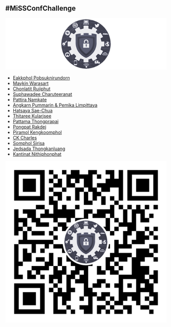 ## #MiSSConfChallenge

[![](/img/MiSSConf-icon-640x202.png "MiSSConf")](https://MiSSConf.github.io)

+ [Eakkphol Pobsuknirundorn](https://www.facebook.com/eakkphol/videos/3293831270696126/)
+ [Maykin Warasart](https://www.facebook.com/maeklong/posts/10220293356537949)
+ [Chonlatit Rujiphut](https://www.facebook.com/Tsunakun27/videos/3432440680117846/)
+ [Suphawadee Charuteeranat](https://www.facebook.com/thdeemiss03/videos/2959085644182542/)
+ [Pattira Namkate](https://www.facebook.com/baitoeyJa/videos/10158195250664618/)
+ [Angkarn Pummarin & Pemika Limpittaya](https://www.facebook.com/100001067366066/posts/3053481184697430)
+ [Hatsaya Sae-Chua](https://www.facebook.com/permalink.php?story_fbid=1517355111780362&id=100005176634024)
+ [Thitaree Kularjsee](https://www.facebook.com/yaipanggogii/posts/2892277527486015)
+ [Pattama Thongprapai](https://www.facebook.com/pattama.thongprapai/posts/10217962378392691)
+ [Pongpat Rakdej](https://www.facebook.com/pongpatrakdej/posts/1530636897094671)
+ [Piramol Kengkoomphol](https://www.facebook.com/1617158307/posts/10220560637998731)
+ [CK Charles](https://youtu.be/xxywF8umhX8)
+ [Somphol Sirisa](https://www.facebook.com/drunkenman/posts/3713624175374463)
+ [Jedsada Thongkanluang](https://www.facebook.com/100000128543995/posts/3497331986947718)
+ [Kantinat Nithiphonphat](https://www.facebook.com/n.kantinat/videos/3211515155525868)

[![](/img/lineat-missconf-v2-640.png "Talk w/ us via LINE")](https://line.me/R/ti/p/%40missconf)